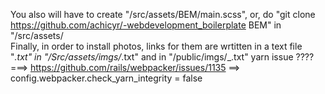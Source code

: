 You also will have to create "/src/assets/BEM/main.scss", or, do "git clone https://github.com/achicyr/-webdevelopment_boilerplate BEM" in "/src/assets/<br/>
Finally, in order to install photos, links for them are wrtitten in a text file "_.txt" in "/Src/assets/imgs/_.txt" and in "/public/imgs/_.txt"
yarn issue ???? ===> https://github.com/rails/webpacker/issues/1135  ==>  config.webpacker.check_yarn_integrity = false
